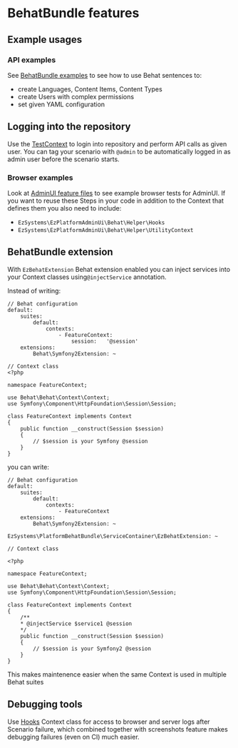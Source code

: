 # BehatBundle features

## Example usages

### API examples
See [BehatBundle examples](https://github.com/ezsystems/BehatBundle/tree/7.0/features/examples) to see how to use Behat sentences to:
- create Languages, Content Items, Content Types
- create Users with complex permissions
- set given YAML configuration

## Logging into the repository

Use the [TestContext](../Context/Api/TestContext.php) to login into repository and perform API calls as given user. You can tag your scenario with `@admin` to be automatically logged in as admin user before the scenario starts.

### Browser examples

Look at [AdminUI feature files](https://github.com/ezsystems/ezplatform-admin-ui/tree/1.5/features/standard) to see example browser tests for AdminUI. If you want to reuse these Steps in your code in addition to the Context that defines them you also need to include:
- `EzSystems\EzPlatformAdminUi\Behat\Helper\Hooks`
- `EzSystems\EzPlatformAdminUi\Behat\Helper\UtilityContext`

## BehatBundle extension

With `EzBehatExtension` Behat extension enabled you can inject services into your Context classes using`@injectService` annotation.

Instead of writing:
```
// Behat configuration 
default:
    suites:
        default:
            contexts:
                - FeatureContext:
                    session:   '@session'
    extensions:
        Behat\Symfony2Extension: ~

// Context class
<?php

namespace FeatureContext;

use Behat\Behat\Context\Context;
use Symfony\Component\HttpFoundation\Session\Session;

class FeatureContext implements Context
{
    public function __construct(Session $session)
    {
        // $session is your Symfony @session
    }
}
```

you can write:
```
// Behat configuration
default:
    suites:
        default:
            contexts:
                - FeatureContext
    extensions:
        Behat\Symfony2Extension: ~
        EzSystems\PlatformBehatBundle\ServiceContainer\EzBehatExtension: ~

// Context class

<?php

namespace FeatureContext;

use Behat\Behat\Context\Context;
use Symfony\Component\HttpFoundation\Session\Session;

class FeatureContext implements Context
{
    /**
    * @injectService $service1 @session
    */
    public function __construct(Session $session)
    {
        // $session is your Symfony2 @session
    }
}
```

This makes maintenence easier when the same Context is used in multiple Behat suites

## Debugging tools

Use [Hooks](https://github.com/ezsystems/ezplatform-admin-ui/blob/1.5/src/lib/Behat/Helper/Hooks.php) Context class for access to browser and server logs after Scenario failure, which combined together with screenshots feature makes debugging failures (even on CI) much easier.
